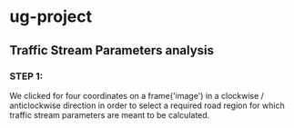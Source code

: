 # ug-project
## Traffic Stream Parameters analysis
### STEP 1:

We clicked for four coordinates on a frame('image') in a clockwise / anticlockwise direction in order to select a required road region for which traffic stream parameters are meant to be calculated.
